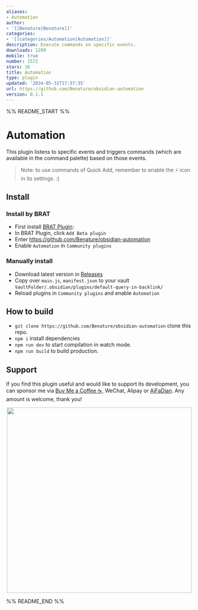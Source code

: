 ```yaml
---
aliases:
- Automation
author:
- '[[Benature|Benature]]'
categories:
- '[[categories/Automation|Automation]]'
description: Execute commands on specific events.
downloads: 1299
mobile: true
number: 1572
stars: 16
title: Automation
type: plugin
updated: '2024-05-31T17:37:35'
url: https://github.com/Benature/obsidian-automation
version: 0.1.1
---
```


%% README_START %%

# Automation

This plugin listens to specific events and triggers commands (which are available in the command palette) based on those events.

> Note: to use commands of Quick Add, remember to enable the ⚡️ icon in its settings. :)

## Install

### Install by BRAT

- First install [BRAT Plugin](https://obsidian.md/plugins?id=obsidian42-brat):
- In BRAT Plugin, click `Add Beta plugin`
- Enter https://github.com/Benature/obsidian-automation
- Enable `Automation` in `Community plugins`

### Manually install

- Download latest version in [Releases](https://github.com/Benature/obsidian-automation/releases/latest)
- Copy over `main.js`, `manifest.json` to your vault `VaultFolder/.obsidian/plugins/default-query-in-backlink/`
- Reload plugins in `Community plugins` and enable `Automation`

## How to build

- `git clone https://github.com/Benature/obsidian-automation` clone this repo.
- `npm i`  install dependencies
- `npm run dev` to start compilation in watch mode.
- `npm run build`  to build production.

## Support

If you find this plugin useful and would like to support its development, you can sponsor me via [Buy Me a Coffee ☕️](https://www.buymeacoffee.com/benature), WeChat, Alipay or [AiFaDian](https://afdian.net/a/Benature-K). Any amount is welcome, thank you!

<p align="center">
<img src="https://s2.loli.net/2024/04/01/VtX3vYLobdF6MBc.png" width="500px">


%% README_END %%
